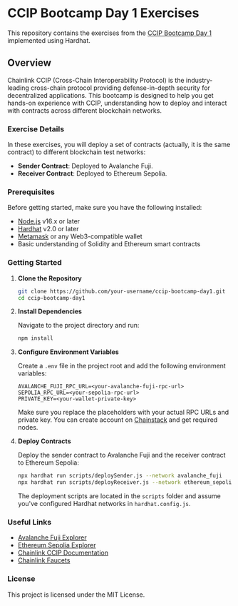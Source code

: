 # CCIP Bootcamp Day 1 Exercises

This repository contains the exercises from the [CCIP Bootcamp Day 1](https://cll-devrel.gitbook.io/ccip-bootcamp/day-1/welcome-to-ccip-bootcamp) implemented using Hardhat.

## Overview

Chainlink CCIP (Cross-Chain Interoperability Protocol) is the industry-leading cross-chain protocol providing defense-in-depth security for decentralized applications. This bootcamp is designed to help you get hands-on experience with CCIP, understanding how to deploy and interact with contracts across different blockchain networks.

### Exercise Details

In these exercises, you will deploy a set of contracts (actually, it is the same contract) to different blockchain test networks:

- **Sender Contract**: Deployed to Avalanche Fuji.
- **Receiver Contract**: Deployed to Ethereum Sepolia.

### Prerequisites

Before getting started, make sure you have the following installed:

- [Node.js](https://nodejs.org/) v16.x or later
- [Hardhat](https://hardhat.org/) v2.0 or later
- [Metamask](https://metamask.io/) or any Web3-compatible wallet
- Basic understanding of Solidity and Ethereum smart contracts

### Getting Started

1. **Clone the Repository**

   ```bash
   git clone https://github.com/your-username/ccip-bootcamp-day1.git
   cd ccip-bootcamp-day1
   ```

2. **Install Dependencies**

   Navigate to the project directory and run:

   ```bash
   npm install
   ```

3. **Configure Environment Variables**

   Create a `.env` file in the project root and add the following environment variables:

   ```plaintext
   AVALANCHE_FUJI_RPC_URL=<your-avalanche-fuji-rpc-url>
   SEPOLIA_RPC_URL=<your-sepolia-rpc-url>
   PRIVATE_KEY=<your-wallet-private-key>
   ```

   Make sure you replace the placeholders with your actual RPC URLs and private key. You can create account on [Chainstack](https://chainstack.com/) and get required nodes. 

4. **Deploy Contracts**

   Deploy the sender contract to Avalanche Fuji and the receiver contract to Ethereum Sepolia:

   ```bash
   npx hardhat run scripts/deploySender.js --network avalanche_fuji
   npx hardhat run scripts/deployReceiver.js --network ethereum_sepolia
   ```

   The deployment scripts are located in the `scripts` folder and assume you've configured Hardhat networks in `hardhat.config.js`.

### Useful Links

- [Avalanche Fuji Explorer](https://testnet.snowtrace.io/)
- [Ethereum Sepolia Explorer](https://sepolia.etherscan.io/)
- [Chainlink CCIP Documentation](https://ccip.chain.link/)
- [Chainlink Faucets](https://faucets.chain.link/)

### License

This project is licensed under the MIT License.
